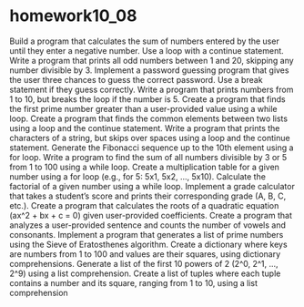 # homework10_08
Build a program that calculates the sum of numbers entered by the user until they enter a negative number. Use a loop with a continue statement.
Write a program that prints all odd numbers between 1 and 20, skipping any number divisible by 3.
Implement a password guessing program that gives the user three chances to guess the correct password. Use a break statement if they guess correctly.
Write a program that prints numbers from 1 to 10, but breaks the loop if the number is 5.
Create a program that finds the first prime number greater than a user-provided value using a while loop.
Create a program that finds the common elements between two lists using a loop and the continue statement.
Write a program that prints the characters of a string, but skips over spaces using a loop and the continue statement.
Generate the Fibonacci sequence up to the 10th element using a for loop.
Write a program to find the sum of all numbers divisible by 3 or 5 from 1 to 100 using a while loop.
Create a multiplication table for a given number using a for loop (e.g., for 5: 5x1, 5x2, ..., 5x10).
Calculate the factorial of a given number using a while loop.
Implement a grade calculator that takes a student’s score and prints their corresponding grade (A, B, C, etc.).
Create a program that calculates the roots of a quadratic equation (ax^2 + bx + c = 0) given user-provided coefficients.
Create a program that analyzes a user-provided sentence and counts the number of vowels and consonants.
Implement a program that generates a list of prime numbers using the Sieve of Eratosthenes algorithm.
Create a dictionary where keys are numbers from 1 to 100 and values are their squares, using dictionary comprehensions.
Generate a list of the first 10 powers of 2 (2^0, 2^1, ..., 2^9) using a list comprehension.
Create a list of tuples where each tuple contains a number and its square, ranging from 1 to 10, using a list comprehension
